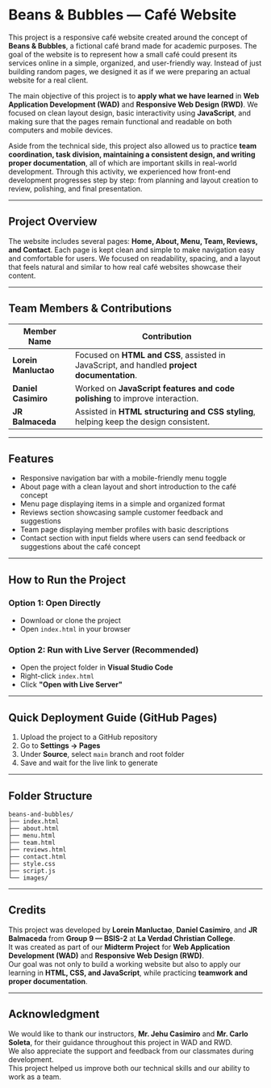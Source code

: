 
# **Beans & Bubbles — Café Website**

This project is a responsive café website created around the concept of **Beans & Bubbles**, a fictional café brand made for academic purposes. The goal of the website is to represent how a small café could present its services online in a simple, organized, and user-friendly way. Instead of just building random pages, we designed it as if we were preparing an actual website for a real client.

The main objective of this project is to **apply what we have learned** in **Web Application Development (WAD)** and **Responsive Web Design (RWD)**. We focused on clean layout design, basic interactivity using **JavaScript**, and making sure that the pages remain functional and readable on both computers and mobile devices.

Aside from the technical side, this project also allowed us to practice **team coordination, task division, maintaining a consistent design, and writing proper documentation**, all of which are important skills in real-world development. Through this activity, we experienced how front-end development progresses step by step: from planning and layout creation to review, polishing, and final presentation.

---

## **Project Overview**

The website includes several pages: **Home, About, Menu, Team, Reviews, and Contact**. Each page is kept clean and simple to make navigation easy and comfortable for users. We focused on readability, spacing, and a layout that feels natural and similar to how real café websites showcase their content.

---

## **Team Members & Contributions**

| **Member Name**         | **Contribution** |
|------------------------|------------------|
| **Lorein Manluctao**   | Focused on **HTML and CSS**, assisted in JavaScript, and handled **project documentation**. |
| **Daniel Casimiro**    | Worked on **JavaScript features and code polishing** to improve interaction. |
| **JR Balmaceda**       | Assisted in **HTML structuring and CSS styling**, helping keep the design consistent. |

---

## **Features**

- Responsive navigation bar with a mobile-friendly menu toggle  
- About page with a clean layout and short introduction to the café concept  
- Menu page displaying items in a simple and organized format  
- Reviews section showcasing sample customer feedback and suggestions  
- Team page displaying member profiles with basic descriptions  
- Contact section with input fields where users can send feedback or suggestions about the café concept  

---

## **How to Run the Project**

### **Option 1: Open Directly**
- Download or clone the project  
- Open `index.html` in your browser  

### **Option 2: Run with Live Server (Recommended)**
- Open the project folder in **Visual Studio Code**  
- Right-click `index.html`  
- Click **"Open with Live Server"**  

---

## **Quick Deployment Guide (GitHub Pages)**

1. Upload the project to a GitHub repository  
2. Go to **Settings → Pages**  
3. Under **Source**, select `main` branch and root folder  
4. Save and wait for the live link to generate  

---

## **Folder Structure**

```
beans-and-bubbles/
├── index.html
├── about.html
├── menu.html
├── team.html
├── reviews.html
├── contact.html
├── style.css
├── script.js
└── images/
```

---

## **Credits**

This project was developed by **Lorein Manluctao**, **Daniel Casimiro**, and **JR Balmaceda** from **Group 9 — BSIS-2** at **La Verdad Christian College**.  
It was created as part of our **Midterm Project** for **Web Application Development (WAD)** and **Responsive Web Design (RWD)**.  
Our goal was not only to build a working website but also to apply our learning in **HTML, CSS, and JavaScript**, while practicing **teamwork and proper documentation**.

---

## **Acknowledgment**

We would like to thank our instructors, **Mr. Jehu Casimiro** and **Mr. Carlo Soleta**, for their guidance throughout this project in WAD and RWD.  
We also appreciate the support and feedback from our classmates during development.  
This project helped us improve both our technical skills and our ability to work as a team.

